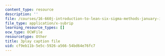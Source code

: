 ```yaml
---
content_type: resource
description: ''
file: /courses/16-660j-introduction-to-lean-six-sigma-methods-january-iap-2012/cf9eb11b5e5c5926a56654bd64e76fc7_uGkH08B05Q4.vtt
file_type: application/x-subrip
learning_resource_types: []
ocw_type: OCWFile
resourcetype: Other
title: 3play caption file
uid: cf9eb11b-5e5c-5926-a566-54bd64e76fc7
---
```


